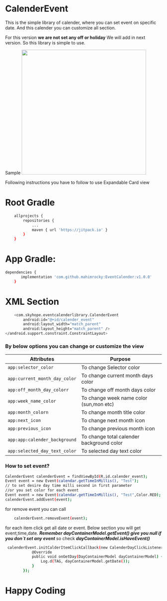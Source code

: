 
#  CalenderEvent

This is the simple library of calender, where you can set event on specific date. And this calender you can customize all section.

For this version **we are not set any off or holiday** We will add in next version. So this library is simple to use.

Sample
<img src="https://github.com/mahimrocky/EventCalender/blob/master/screen.png" height="400" with="600">

Following instructions you have to follow to use Expandable Card view

# Root Gradle
```sh
    allprojects {
		repositories {
			...
			maven { url 'https://jitpack.io' }
		}
	}
```

# App Gradle:

```sh
dependencies {
	   implementation 'com.github.mahimrocky:EventCalender:v1.0.0'
	}
```

# XML Section

```sh
    <com.skyhope.eventcalenderlibrary.CalenderEvent
        android:id="@+id/calender_event"
        android:layout_width="match_parent"
        android:layout_height="match_parent" />
</android.support.constraint.ConstraintLayout>
```

### By below options you can change or customize the view

| Attributes | Purpose |
| ------ | ------ |
| ```app:selector_color```|  To change Selector color|
| ```app:current_month_day_color```|  To change current month days color|
| ```app:off_month_day_colorr```|  To change off month days color|
| ```app:week_name_color```|  To change week name color (sun,mon etc)|
| ```app:month_colorn```|  To change month title color|
| ```app:next_icon```|  To change next month icon|
| ```app:previous_icon```|  To change previous month icon|
| ```app:app:calender_background```|  To change total calender background color|
| ```app:selected_day_text_color```|  To selected day text color|

### How to set event?
```sh
CalenderEvent calenderEvent = findViewById(R.id.calender_event);
Event event = new Event(calendar.getTimeInMillis(), "Test");
// to set desire day time milli second in first parameter
//or you set color for each event
Event event = new Event(calendar.getTimeInMillis(), "Test",Color.RED);
calenderEvent.addEvent(event);
```

for remove event you can call 
```sh
    calenderEvent.removeEvent(event);
```
for each item click get all date or event. Below section you will get event,time,date. ***Remember dayContainerModel.getEvent() give you null if you don`t set any event*** so check ***dayContainerModel.isHaveEvent()***
```sh
 calenderEvent.initCalderItemClickCallback(new CalenderDayClickListener() {
            @Override
            public void onGetDay(DayContainerModel dayContainerModel) {
                Log.d(TAG, dayContainerModel.getDate());
            }
        });
```
# Happy Coding
